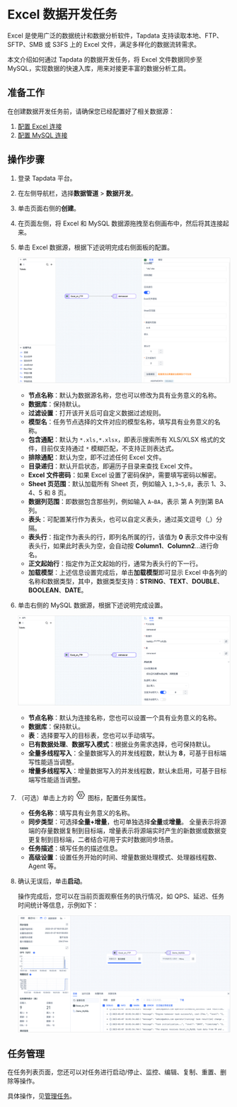 # Excel 数据开发任务

Excel 是使用广泛的数据统计和数据分析软件，Tapdata 支持读取本地、FTP、SFTP、SMB 或 S3FS 上的 Excel 文件，满足多样化的数据流转需求。

本文介绍如何通过 Tapdata 的数据开发任务，将 Excel 文件数据同步至 MySQL，实现数据的快速入库，用来对接更丰富的数据分析工具。

## 准备工作

在创建数据开发任务前，请确保您已经配置好了相关数据源：

1. [配置 Excel 连接](../user-guide/connect-database/connect-excel.md)
2. [配置 MySQL 连接](../user-guide/connect-database/connect-mysql.md)

## 操作步骤

1. 登录 Tapdata 平台。

2. 在左侧导航栏，选择**数据管道** > **数据开发**。

3. 单击页面右侧的**创建**。

4. 在页面左侧，将 Excel 和 MySQL 数据源拖拽至右侧画布中，然后将其连接起来。

5. 单击 Excel 数据源，根据下述说明完成右侧面板的配置。

   ![Excel 数据源设置](../images/data_develop_excel.png)

   * **节点名称**：默认为数据源名称，您也可以修改为具有业务意义的名称。
   * **数据库**：保持默认。
   * **过滤设置**：打开该开关后可自定义数据过滤规则。
   * **模型名**：任务节点选择的文件对应的模型名称，填写具有业务意义的名称。
   * **包含通配**：默认为 `*.xls,*.xlsx`，即表示搜索所有 XLS/XLSX 格式的文件，目前仅支持通过 `*` 模糊匹配，不支持正则表达式。
   * **排除通配**：默认为空，即不过滤任何 Excel 文件。
   * **目录递归**：默认开启状态，即遍历子目录来查找 Excel 文件。
   * **Excel 文件密码**：如果 Excel 设置了密码保护，需要填写密码以解密。
   * **Sheet 页范围**：默认加载所有 Sheet 页，例如输入 `1,3~5,8`，表示 1、3、4、5 和 8 页。
   * **数据列范围**：即数据包含那些列，例如输入 `A~BA`，表示 第 A 列到第 BA 列。
   * **表头**：可配置某行作为表头，也可以自定义表头，通过英文逗号（,）分隔。
   * **表头行**：指定作为表头的行，即列名所属的行，该值为 **0** 表示文件中没有表头行，如果此时表头为空，会自动按 **Column1**、**Column2**...进行命名。
   * **正文起始行**：指定作为正文起始的行，通常为表头行的下一行。
   * **加载模型**：上述信息设置完成后，单击**加载模型**即可显示 Excel 中各列的名称和数据类型，其中，数据类型支持：**STRING**、**TEXT**、**DOUBLE**、**BOOLEAN**、**DATE**。

6. 单击右侧的 MySQL 数据源，根据下述说明完成设置。

   ![MySQL 节点设置](../images/data_develop_mysql_target.png)

   - **节点名称**：默认为连接名称，您也可以设置一个具有业务意义的名称。
   - **数据库**：保持默认。
   - **表**：选择要写入的目标表，您也可以手动填写。
   - **已有数据处理**、**数据写入模式**：根据业务需求选择，也可保持默认。
   - **全量多线程写入**：全量数据写入的并发线程数，默认为 **8**，可基于目标端写性能适当调整。
   - **增量多线程写入**：增量数据写入的并发线程数，默认未启用，可基于目标端写性能适当调整。

7. （可选）单击上方的 ![setting](../images/setting.png) 图标，配置任务属性。

   - **任务名称**：填写具有业务意义的名称。
   - **同步类型**：可选择**全量+增量**，也可单独选择**全量**或**增量**。 全量表示将源端的存量数据复制到目标端，增量表示将源端实时产生的新数据或数据变更复制到目标端，二者结合可用于实时数据同步场景。
   - **任务描述**：填写任务的描述信息。
   - **高级设置**：设置任务开始的时间、增量数据处理模式、处理器线程数、Agent 等。

8. 确认无误后，单击**启动**。

   操作完成后，您可以在当前页面观察任务的执行情况，如 QPS、延迟、任务时间统计等信息，示例如下：

   ![任务监控](../images/data_develop_excel_result.png)



## 任务管理

在任务列表页面，您还可以对任务进行启动/停止、监控、编辑、复制、重置、删除等操作。

具体操作，见[管理任务](../user-guide/data-pipeline/data-development/monitor-task.md)。
